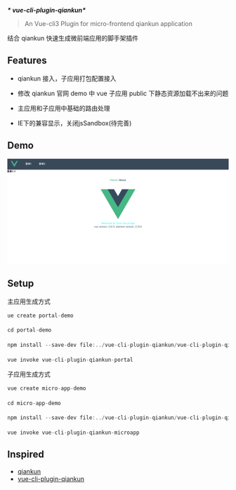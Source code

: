 ***\* vue-cli-plugin-qiankun\****

> An Vue-cli3 Plugin for micro-frontend qiankun application

结合 qiankun 快速生成微前端应用的脚手架插件



## Features

- qiankun 接入，子应用打包配置接入

- 修改 qiankun 官网 demo 中 vue 子应用 public 下静态资源加载不出来的问题

- 主应用和子应用中基础的路由处理

- IE下的兼容显示，关闭jsSandbox(待完善)

  

## Demo

![demo](./demo.png)



## Setup

主应用生成方式

```javascript
ue create portal-demo

cd portal-demo

npm install --save-dev file:../vue-cli-plugin-qiankun/vue-cli-plugin-qiankun-portal

vue invoke vue-cli-plugin-qiankun-portal
```

子应用生成方式

```javascript
vue create micro-app-demo

cd micro-app-demo

npm install --save-dev file:../vue-cli-plugin-qiankun/vue-cli-plugin-qiankun-microapp

vue invoke vue-cli-plugin-qiankun-microapp
```



## Inspired

- [qiankun](https://github.com/umijs/qiankun)
- [vue-cli-plugin-qiankun](https://github.com/F-loat/vue-cli-plugin-qiankun)